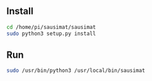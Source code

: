 ## Install

```bash
cd /home/pi/sausimat/sausimat
sudo python3 setup.py install
```

## Run

```bash
sudo /usr/bin/python3 /usr/local/bin/sausimat
```